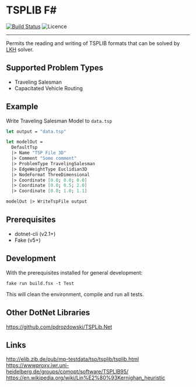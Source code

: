 # TSPLIB F#
[![Build Status](https://travis-ci.com/acco32/tsplib-fsharp.svg?branch=master)](https://travis-ci.com/acco32/tsplib-fsharp)
![Licence](https://img.shields.io/badge/license-MIT-green.svg) 

---

Permits the reading and writing of TSPLIB formats that can be solved by [LKH](http://akira.ruc.dk/~keld/research/LKH-3/) solver.


## Supported Problem Types
- Traveling Salesman
- Capacitated Vehicle Routing 

## Example
Write Traveling Salesman Model to `data.tsp`
```fsharp
let output = "data.tsp"

let modelOut =
  DefaultTsp
  |> Name "TSP File 3D"
  |> Comment "Some comment"
  |> ProblemType TravelingSalesman
  |> EdgeWeightType Euclidian3D
  |> NodeFormat ThreeDimensional
  |> Coordinate [0.0; 0.0; 0.0]
  |> Coordinate [0.0; 0.5; 2.0]
  |> Coordinate [0.0; 1.0; 1.1]

modelOut |> WriteTspFile output 

```

## Prerequisites
- dotnet-cli (v2.1+)
- Fake (v5+)

## Development
With the prerequisites installed for general development: 
```shell
fake run build.fsx -t Test
```
This will clean the environment, compile and run all tests.


## Other DotNet Libraries

https://github.com/pdrozdowski/TSPLib.Net


## Links

http://elib.zib.de/pub/mp-testdata/tsp/tsplib/tsplib.html  
https://wwwproxy.iwr.uni-heidelberg.de/groups/comopt/software/TSPLIB95/  
https://en.wikipedia.org/wiki/Lin%E2%80%93Kernighan_heuristic  